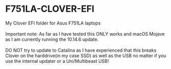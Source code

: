 # F751LA-CLOVER-EFI
My Clover EFI folder for Asus F751LA laptops<br></br>
Important note: As far as I have tested this ONLY works and macOS Mojave as I am currently running the 10.14.6 update.<br></br>
DO NOT try to update to Catalina as I have experienced that this breaks Clover on the harddrive(in my case SSD) as well as the USB no matter if you use the internal updater or a Uni/Multibeast USB!<br></br>
